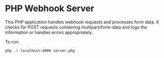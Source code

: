 # PHP Webhook Server

This PHP application handles webhook requests and processes form data. It checks for POST requests containing multipart/form-data and logs the information or handles errors appropriately.

To run:

```bash
php -S localhost:4000 server.php
```
